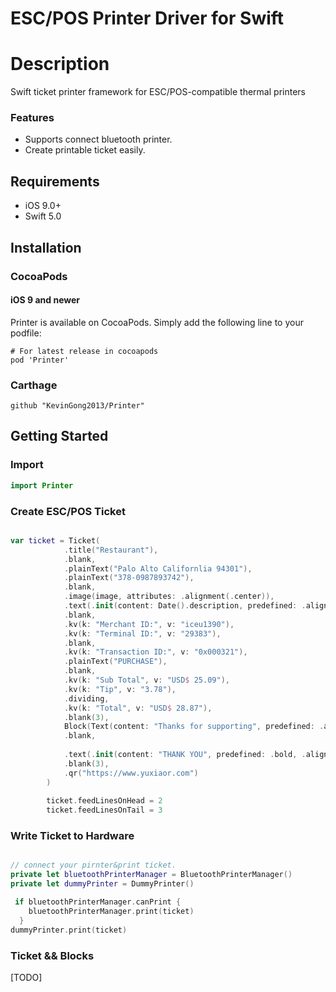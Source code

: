 
# ESC/POS Printer Driver for Swift

# Description
Swift ticket printer framework for ESC/POS-compatible thermal printers


### Features
* Supports connect bluetooth printer.
* Create printable ticket easily.

## Requirements
* iOS 9.0+
* Swift 5.0

## Installation
### CocoaPods
#### iOS 9 and newer
Printer is available on CocoaPods. Simply add the following line to your podfile:

```
# For latest release in cocoapods
pod 'Printer'
```

### Carthage

```
github "KevinGong2013/Printer"
```

## Getting Started
### Import

```swift
import Printer

```

### Create ESC/POS Ticket

``` swift 

var ticket = Ticket(
            .title("Restaurant"),
            .blank,
            .plainText("Palo Alto Californlia 94301"),
            .plainText("378-0987893742"),
            .blank,
            .image(image, attributes: .alignment(.center)),
            .text(.init(content: Date().description, predefined: .alignment(.center))),
            .blank,
            .kv(k: "Merchant ID:", v: "iceu1390"),
            .kv(k: "Terminal ID:", v: "29383"),
            .blank,
            .kv(k: "Transaction ID:", v: "0x000321"),
            .plainText("PURCHASE"),
            .blank,
            .kv(k: "Sub Total", v: "USD$ 25.09"),
            .kv(k: "Tip", v: "3.78"),
            .dividing,
            .kv(k: "Total", v: "USD$ 28.87"),
            .blank(3),
            Block(Text(content: "Thanks for supporting", predefined: .alignment(.center))),
            .blank,
            
            .text(.init(content: "THANK YOU", predefined: .bold, .alignment(.center))),
            .blank(3),
            .qr("https://www.yuxiaor.com")
        )
        
        ticket.feedLinesOnHead = 2
        ticket.feedLinesOnTail = 3

```

### Write Ticket to Hardware

``` swift

// connect your pirnter&print ticket.
private let bluetoothPrinterManager = BluetoothPrinterManager()
private let dummyPrinter = DummyPrinter()

 if bluetoothPrinterManager.canPrint {
    bluetoothPrinterManager.print(ticket)
  }
dummyPrinter.print(ticket)

```

### Ticket && Blocks
[TODO]
